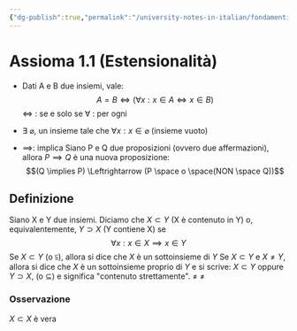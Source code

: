 ```yaml
---
{"dg-publish":true,"permalink":"/university-notes-in-italian/fondamenti-matematici-per-l-informatica/teoria/assioma-1-1-estensionalita/"}
---
```


# Assioma 1.1 (Estensionalità)
- Dati A e B due insiemi, vale:
$$A = B \Leftrightarrow (\forall x:x\in A \Leftrightarrow x\in B)$$
	$\Leftrightarrow$ : se e solo se
	$\forall$ : per ogni

- $\exists$  $\varnothing$, un insieme tale che $\forall x:x \in \varnothing$ (insieme vuoto)

- $\implies$: implica
	Siano P e Q due proposizioni (ovvero due affermazioni), 
		allora $P \implies Q$  è una nuova proposizione:$$(Q \implies P) \Leftrightarrow (P \space o \space(NON \space Q))$$
## Definizione
Siano X e Y due insiemi. 
Diciamo che $X \subset Y$ (X è contenuto in Y) o, equivalentemente, $Y \supset X$ (Y contiene X) se
$$\forall x : x \in X \implies x \in Y$$
Se $X \subset Y$ (o $\subseteqq$), allora si dice che $X$ è un sottoinsieme di $Y$
Se $X \subset Y$ e $X \neq Y$, allora si dice che $X$ è un sottoinsieme proprio di $Y$ e si scrive:
$X \subset Y$ oppure $Y \supset X$, (o $\subseteq$) e significa "contenuto strettamente".
     $\neq$                    $\neq$

### Osservazione
$X \subset X$ è vera



